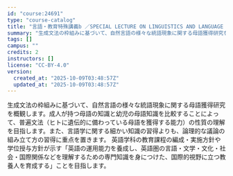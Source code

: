 ```yaml
---
id: "course:24691"
type: "course-catalog"
title: "言語・教育特殊講義b ／SPECIAL LECTURE ON LINGUISTICS AND LANGUAGE TEACHING (B)"
summary: "生成文法の枠組みに基づいて、自然言語の様々な統語現象に関する母語獲得研究を概観します。成人が持つ母語の知識と幼児の母語知識を比較することによって、普遍文法（ヒトに遺伝的に備わっている母語を獲得する能力）の性質の理解を目指します。また、言語学…"
tags: []
campus: ""
credits: 2
instructors: []
license: "CC-BY-4.0"
version:
  created_at: "2025-10-09T03:48:57Z"
  updated_at: "2025-10-09T03:48:57Z"
---
```

生成文法の枠組みに基づいて、自然言語の様々な統語現象に関する母語獲得研究を概観します。成人が持つ母語の知識と幼児の母語知識を比較することによって、普遍文法（ヒトに遺伝的に備わっている母語を獲得する能力）の性質の理解を目指します。また、言語学に関する細かい知識の習得よりも、論理的な議論の組み立て方の習得に重点を置きます。 英語学科の教育課程の編成・実施方針や学位授与方針が示す「英語の運用能力を養成し、英語圏の言語・文学・文化・社会・国際関係などを理解するための専門知識を身につけた、国際的視野に立つ教養人を育成する」ことを目指します。
